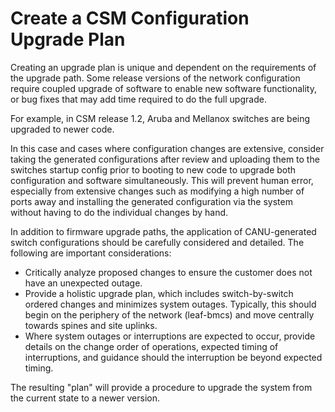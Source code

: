 # Create a CSM Configuration Upgrade Plan 
 
Creating an upgrade plan is unique and dependent on the requirements of the upgrade path. Some release versions of the network configuration require coupled upgrade of software to enable new software functionality, or bug fixes that may add time required to do the full upgrade.  

For example, in CSM release 1.2, Aruba and Mellanox switches are being upgraded to newer code.  

In this case and cases where configuration changes are extensive, consider taking the generated configurations after review and uploading them to the switches startup config prior to booting to new code to upgrade both configuration and software simultaneously. This will prevent human error, especially from extensive changes such as modifying a high number of ports away and installing the generated configuration via the system without having to do the individual changes by hand.  

In addition to firmware upgrade paths, the application of CANU-generated switch configurations should be carefully considered and detailed. The following are important considerations: 

* Critically analyze proposed changes to ensure the customer does not have an unexpected outage. 
* Provide a holistic upgrade plan, which includes switch-by-switch ordered changes and minimizes system outages. Typically, this should begin on the periphery of the network (leaf-bmcs) and move centrally towards spines and site uplinks. 
* Where system outages or interruptions are expected to occur, provide details on the change order of operations, expected timing of interruptions, and guidance should the interruption be beyond expected timing. 

The resulting "plan" will provide a procedure to upgrade the system from the current state to a newer version.   